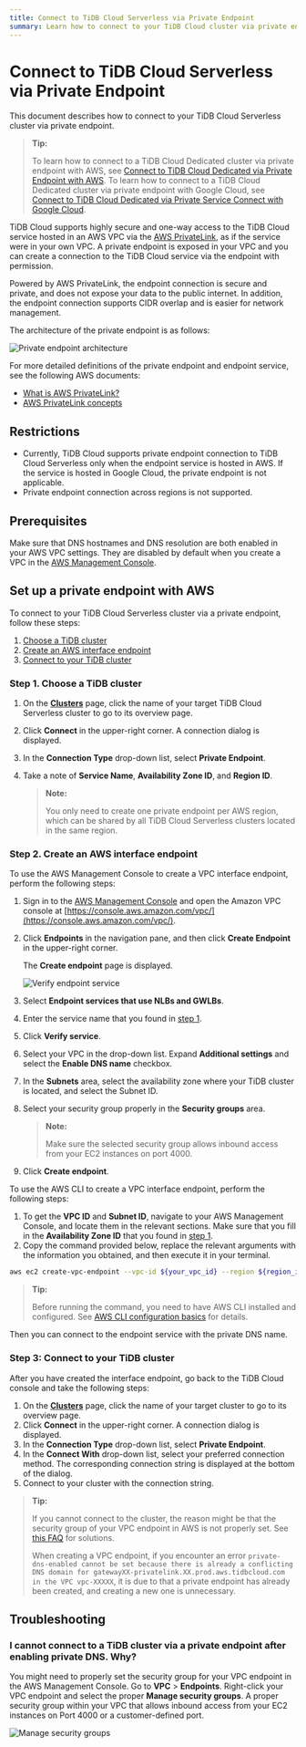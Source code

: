 ```yaml
---
title: Connect to TiDB Cloud Serverless via Private Endpoint
summary: Learn how to connect to your TiDB Cloud cluster via private endpoint.
---
```


# Connect to TiDB Cloud Serverless via Private Endpoint

This document describes how to connect to your TiDB Cloud Serverless cluster via private endpoint.

> **Tip:**
>
> To learn how to connect to a TiDB Cloud Dedicated cluster via private endpoint with AWS, see [Connect to TiDB Cloud Dedicated via Private Endpoint with AWS](/tidb-cloud/set-up-private-endpoint-connections.md).
> To learn how to connect to a TiDB Cloud Dedicated cluster via private endpoint with Google Cloud, see [Connect to TiDB Cloud Dedicated via Private Service Connect with Google Cloud](/tidb-cloud/set-up-private-endpoint-connections-on-google-cloud.md).

TiDB Cloud supports highly secure and one-way access to the TiDB Cloud service hosted in an AWS VPC via the [AWS PrivateLink](https://aws.amazon.com/privatelink/?privatelink-blogs.sort-by=item.additionalFields.createdDate&privatelink-blogs.sort-order=desc), as if the service were in your own VPC. A private endpoint is exposed in your VPC and you can create a connection to the TiDB Cloud service via the endpoint with permission.

Powered by AWS PrivateLink, the endpoint connection is secure and private, and does not expose your data to the public internet. In addition, the endpoint connection supports CIDR overlap and is easier for network management.

The architecture of the private endpoint is as follows:

![Private endpoint architecture](https://download.pingcap.com/images/docs/tidb-cloud/aws-private-endpoint-arch.png)

For more detailed definitions of the private endpoint and endpoint service, see the following AWS documents:

- [What is AWS PrivateLink?](https://docs.aws.amazon.com/vpc/latest/privatelink/what-is-privatelink.html)
- [AWS PrivateLink concepts](https://docs.aws.amazon.com/vpc/latest/privatelink/concepts.html)

## Restrictions

- Currently, TiDB Cloud supports private endpoint connection to TiDB Cloud Serverless only when the endpoint service is hosted in AWS. If the service is hosted in Google Cloud, the private endpoint is not applicable.
- Private endpoint connection across regions is not supported.

## Prerequisites

Make sure that DNS hostnames and DNS resolution are both enabled in your AWS VPC settings. They are disabled by default when you create a VPC in the [AWS Management Console](https://console.aws.amazon.com/).

## Set up a private endpoint with AWS

To connect to your TiDB Cloud Serverless cluster via a private endpoint, follow these steps:

1. [Choose a TiDB cluster](#step-1-choose-a-tidb-cluster)
2. [Create an AWS interface endpoint](#step-2-create-an-aws-interface-endpoint)
3. [Connect to your TiDB cluster](#step-3-connect-to-your-tidb-cluster)

### Step 1. Choose a TiDB cluster

1. On the [**Clusters**](https://tidbcloud.com/console/clusters) page, click the name of your target TiDB Cloud Serverless cluster to go to its overview page.
2. Click **Connect** in the upper-right corner. A connection dialog is displayed.
3. In the **Connection Type** drop-down list, select **Private Endpoint**.
4. Take a note of **Service Name**, **Availability Zone ID**, and **Region ID**.

    > **Note:**
    >
    > You only need to create one private endpoint per AWS region, which can be shared by all TiDB Cloud Serverless clusters located in the same region.

### Step 2. Create an AWS interface endpoint

<SimpleTab>
<div label="Use AWS Console">

To use the AWS Management Console to create a VPC interface endpoint, perform the following steps:

1. Sign in to the [AWS Management Console](https://aws.amazon.com/console/) and open the Amazon VPC console at [https://console.aws.amazon.com/vpc/](https://console.aws.amazon.com/vpc/).
2. Click **Endpoints** in the navigation pane, and then click **Create Endpoint** in the upper-right corner.

    The **Create endpoint** page is displayed.

    ![Verify endpoint service](https://download.pingcap.com/images/docs/tidb-cloud/private-endpoint/create-endpoint-2.png)

3. Select **Endpoint services that use NLBs and GWLBs**.
4. Enter the service name that you found in [step 1](#step-1-choose-a-tidb-cluster).
5. Click **Verify service**.
6. Select your VPC in the drop-down list. Expand **Additional settings** and select the **Enable DNS name** checkbox.
7. In the **Subnets** area, select the availability zone where your TiDB cluster is located, and select the Subnet ID.
8. Select your security group properly in the **Security groups** area.

    > **Note:**
    >
    > Make sure the selected security group allows inbound access from your EC2 instances on port 4000.

9. Click **Create endpoint**.

</div>
<div label="Use AWS CLI">

To use the AWS CLI to create a VPC interface endpoint, perform the following steps:

1. To get the **VPC ID** and **Subnet ID**, navigate to your AWS Management Console, and locate them in the relevant sections. Make sure that you fill in the **Availability Zone ID** that you found in [step 1](#step-1-choose-a-tidb-cluster).
2. Copy the command provided below, replace the relevant arguments with the information you obtained, and then execute it in your terminal.

```bash
aws ec2 create-vpc-endpoint --vpc-id ${your_vpc_id} --region ${region_id} --service-name ${service_name} --vpc-endpoint-type Interface --subnet-ids ${your_subnet_id}
```

> **Tip:**
>
> Before running the command, you need to have AWS CLI installed and configured. See [AWS CLI configuration basics](https://docs.aws.amazon.com/cli/latest/userguide/cli-configure-quickstart.html) for details.

</div>
</SimpleTab>

Then you can connect to the endpoint service with the private DNS name.

### Step 3: Connect to your TiDB cluster

After you have created the interface endpoint, go back to the TiDB Cloud console and take the following steps:

1. On the [**Clusters**](https://tidbcloud.com/console/clusters) page, click the name of your target cluster to go to its overview page.
2. Click **Connect** in the upper-right corner. A connection dialog is displayed.
3. In the **Connection Type** drop-down list, select **Private Endpoint**.
4. In the **Connect With** drop-down list, select your preferred connection method. The corresponding connection string is displayed at the bottom of the dialog.
5. Connect to your cluster with the connection string.

> **Tip:**
>
> If you cannot connect to the cluster, the reason might be that the security group of your VPC endpoint in AWS is not properly set. See [this FAQ](#troubleshooting) for solutions.
>
> When creating a VPC endpoint, if you encounter an error `private-dns-enabled cannot be set because there is already a conflicting DNS domain for gatewayXX-privatelink.XX.prod.aws.tidbcloud.com in the VPC vpc-XXXXX`, it is due to that a private endpoint has already been created, and creating a new one is unnecessary.

## Troubleshooting

### I cannot connect to a TiDB cluster via a private endpoint after enabling private DNS. Why?

You might need to properly set the security group for your VPC endpoint in the AWS Management Console. Go to **VPC** > **Endpoints**. Right-click your VPC endpoint and select the proper **Manage security groups**. A proper security group within your VPC that allows inbound access from your EC2 instances on Port 4000 or a customer-defined port.

![Manage security groups](https://download.pingcap.com/images/docs/tidb-cloud/private-endpoint/manage-security-groups.png)
